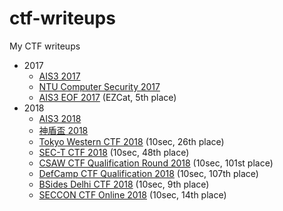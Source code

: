 # ctf-writeups
My CTF writeups

* 2017
  * [AIS3 2017](./ais3-2017)
  * [NTU Computer Security 2017](./NTU-computer-security-2017)
  * [AIS3 EOF 2017](./ais3-eof-2017) (EZCat, 5th place)
* 2018
  * [AIS3 2018](./ais3-2018)
  * [神盾盃 2018](./AEGIS-2018)
  * [Tokyo Western CTF 2018](./Tokyo-Western-2018) (10sec, 26th place)
  * [SEC-T CTF 2018](./sect-2018) (10sec, 48th place)
  * [CSAW CTF Qualification Round 2018](./csaw-2018) (10sec, 101st place)
  * [DefCamp CTF Qualification 2018](./dctf-2018) (10sec, 107th place)
  * [BSides Delhi CTF 2018](./bsides-2018) (10sec, 9th place)
  * [SECCON CTF Online 2018](./seccon-2018) (10sec, 14th place)
